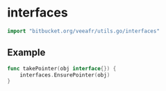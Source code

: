 # interfaces

```go
import "bitbucket.org/veeafr/utils.go/interfaces"
```

## Example

```go
func takePointer(obj interface{}) {
	interfaces.EnsurePointer(obj)
}

```